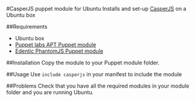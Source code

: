 #CasperJS puppet module for Ubuntu
Installs and set-up [CasperJS](http://casperjs.org/) on a Ubuntu box

##Requirements
- Ubuntu box
- [Puppet labs APT Puppet module](https://forge.puppetlabs.com/puppetlabs/apt)
- [Edentic PhantomJS Puppet module](https://github.com/Edentic/puppet-phantomjs)

##Installation
Copy the module to your Puppet module folder.

##Usage
Use `include casperjs` in your manifest to include the module

##Problems
Check that you have all the required modules in your module folder and you are running Ubuntu.

